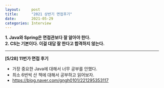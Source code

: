 ```yaml
---
layout:     post
title:      "2021 상반기 면접후기"
date:       2021-05-29
categories: Interview
---
```


**1. Java와 Spring은 면접관보다 잘 알아야 한다.**   
**2. CS는 기본이다. 이걸 대답 잘 한다고 합격하지 않는다.**

- - -

**[5/28] 11번가 면접 후기**
- 가장 중요한 Java에 대해서 너무 공부를 안했다.
- 최소 6번씩 산 책에 대해서 공부하고 읽어보자.
- <https://blog.naver.com/gngh0101/221295353117>
